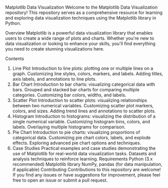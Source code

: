 Matplotlib Data Visualization
Welcome to the Matplotlib Data Visualization repository! This repository serves as a comprehensive resource for learning and exploring data visualization techniques using the Matplotlib library in Python.

Overview
Matplotlib is a powerful data visualization library that enables users to create a wide range of plots and charts. Whether you're new to data visualization or looking to enhance your skills, you'll find everything you need to create stunning visualizations here.

Contents
1. Line Plot
Introduction to line plots: plotting one or multiple lines on a graph.
Customizing line styles, colors, markers, and labels.
Adding titles, axis labels, and annotations to line plots.
2. Bar Chart
Introduction to bar charts: visualizing categorical data with bars.
Grouped and stacked bar charts for comparing multiple categories.
Customizing bar colors, widths, and labels.
3. Scatter Plot
Introduction to scatter plots: visualizing relationships between two numerical variables.
Customizing scatter plot markers, colors, and sizes.
Adding trend lines and annotations to scatter plots.
4. Histogram
Introduction to histograms: visualizing the distribution of a single numerical variable.
Customizing histogram bins, colors, and labels.
Overlaying multiple histograms for comparison.
5. Pie Chart
Introduction to pie charts: visualizing proportions of categorical data.
Customizing pie chart colors, labels, and explode effects.
Exploring advanced pie chart options and techniques.
6. Case Studies
Practical examples and case studies demonstrating the use of Matplotlib for real-world data visualization tasks.
Datasets and analysis techniques to reinforce learning.
Requirements
Python (3.x recommended)
Matplotlib library
NumPy, pandas (for data manipulation, if applicable)
Contributing
Contributions to this repository are welcome! If you find any issues or have suggestions for improvement, please feel free to open an issue or submit a pull request.

